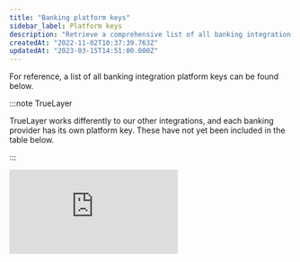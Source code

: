 ```yaml
---
title: "Banking platform keys"
sidebar_label: Platform keys
description: "Retrieve a comprehensive list of all banking integration platform keys."
createdAt: "2022-11-02T10:37:39.763Z"
updatedAt: "2023-03-15T14:51:00.000Z"
---
```


For reference, a list of all banking integration platform keys can be found below.

:::note TrueLayer

TrueLayer works differently to our other integrations, and each banking provider has its own platform key. These have not yet been included in the table below.

:::

<iframe
  src="https://knowledge.codat.io/integrations/platformkeys?integrationType=Banking"
  frameborder="0"
  style={{ top: 0, left: 0, width: "100%", height: "400px" }}
></iframe>


